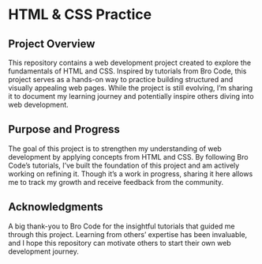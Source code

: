 # HTML & CSS Practice

## Project Overview
This repository contains a web development project created to explore the fundamentals of HTML and CSS. Inspired by tutorials from Bro Code, this project serves as a hands-on way to practice building structured and visually appealing web pages. While the project is still evolving, I’m sharing it to document my learning journey and potentially inspire others diving into web development.

## Purpose and Progress
The goal of this project is to strengthen my understanding of web development by applying concepts from HTML and CSS. By following Bro Code’s tutorials, I’ve built the foundation of this project and am actively working on refining it. Though it’s a work in progress, sharing it here allows me to track my growth and receive feedback from the community.

## Acknowledgments
A big thank-you to Bro Code for the insightful tutorials that guided me through this project. Learning from others’ expertise has been invaluable, and I hope this repository can motivate others to start their own web development journey.
